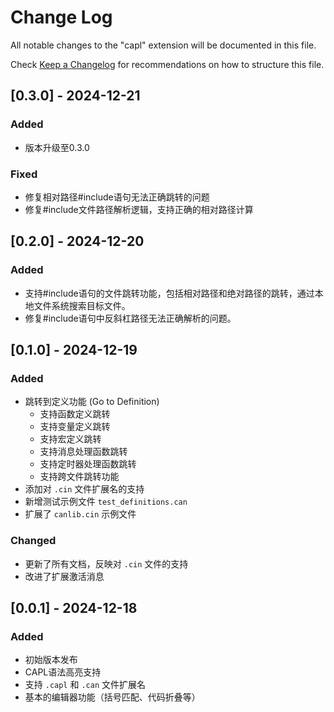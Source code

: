 # Change Log

All notable changes to the "capl" extension will be documented in this file.

Check [Keep a Changelog](http://keepachangelog.com/) for recommendations on how to structure this file.

## [0.3.0] - 2024-12-21

### Added
- 版本升级至0.3.0

### Fixed
- 修复相对路径#include语句无法正确跳转的问题
- 修复#include文件路径解析逻辑，支持正确的相对路径计算

## [0.2.0] - 2024-12-20

### Added
- 支持#include语句的文件跳转功能，包括相对路径和绝对路径的跳转，通过本地文件系统搜索目标文件。
- 修复#include语句中反斜杠路径无法正确解析的问题。

## [0.1.0] - 2024-12-19

### Added
- 跳转到定义功能 (Go to Definition)
  - 支持函数定义跳转
  - 支持变量定义跳转
  - 支持宏定义跳转
  - 支持消息处理函数跳转
  - 支持定时器处理函数跳转
  - 支持跨文件跳转功能
- 添加对 `.cin` 文件扩展名的支持
- 新增测试示例文件 `test_definitions.can`
- 扩展了 `canlib.cin` 示例文件

### Changed
- 更新了所有文档，反映对 `.cin` 文件的支持
- 改进了扩展激活消息

## [0.0.1] - 2024-12-18

### Added
- 初始版本发布
- CAPL语法高亮支持
- 支持 `.capl` 和 `.can` 文件扩展名
- 基本的编辑器功能（括号匹配、代码折叠等）